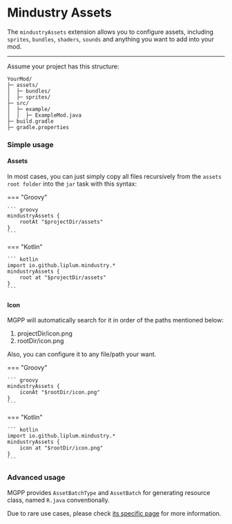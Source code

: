 # Mindustry Assets

The `mindustryAssets` extension allows you to configure assets, 
including `sprites`, `bundles`, `shaders`, `sounds` and anything
you want to add into your mod.

___

Assume your project has this structure:
```
YourMod/
├─ assets/
│  ├─ bundles/
│  ├─ sprites/
├─ src/
│  ├─ example/
│  │  ├─ ExampleMod.java
├─ build.gradle
├─ gradle.properties

```

### Simple usage

#### Assets
In most cases, you can just simply copy all files
recursively from the `assets root folder` into the `jar` task with this syntax:

=== "Groovy"

    ``` groovy
    mindustryAssets {
        rootAt "$projectDir/assets"
    }
    ```

=== "Kotlin"

    ``` kotlin
    import io.github.liplum.mindustry.*
    mindustryAssets {
        root at "$projectDir/assets"
    }
    ```

#### Icon
MGPP will automatically search for it in order of the paths mentioned below:

1. projectDir/icon.png
2. rootDir/icon.png

Also, you can configure it to any file/path your want.

=== "Groovy"

    ``` groovy
    mindustryAssets {
        iconAt "$rootDir/icon.png"
    }
    ```

=== "Kotlin"

    ``` kotlin
    import io.github.liplum.mindustry.*
    mindustryAssets {
        icon at "$rootDir/icon.png"
    }
    ```


### Advanced usage

MGPP provides `AssetBatchType` and `AssetBatch` for generating resource class,
named `R.java` conventionally.

Due to rare use cases, 
please check [its specific page](advanced.md) for more information.
